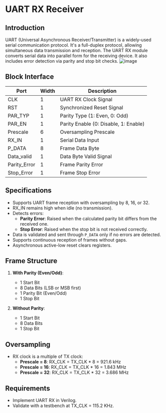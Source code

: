 
# UART RX Receiver

## Introduction

UART (Universal Asynchronous Receiver/Transmitter) is a widely-used serial communication protocol. It's a full-duplex protocol, allowing simultaneous data transmission and reception. The UART RX module converts serial data into parallel form for the receiving device. It also includes error detection via parity and stop bit checks.
![image](https://github.com/user-attachments/assets/6713f77b-4984-4dbb-8be6-8c1de97b847d)

## Block Interface

| Port      | Width | Description                     |
|-----------|-------|---------------------------------|
| CLK       | 1     | UART RX Clock Signal            |
| RST       | 1     | Synchronized Reset Signal       |
| PAR_TYP   | 1     | Parity Type (1: Even, 0: Odd)   |
| PAR_EN    | 1     | Parity Enable (0: Disable, 1: Enable) |
| Prescale  | 6     | Oversampling Prescale           |
| RX_IN     | 1     | Serial Data Input               |
| P_DATA    | 8     | Frame Data Byte                 |
| Data_valid| 1     | Data Byte Valid Signal          |
| Parity_Error | 1  | Frame Parity Error              |
| Stop_Error | 1    | Frame Stop Error                |

## Specifications

- Supports UART frame reception with oversampling by 8, 16, or 32.
- RX_IN remains high when idle (no transmission).
- Detects errors:
  - **Parity Error**: Raised when the calculated parity bit differs from the received one.
  - **Stop Error**: Raised when the stop bit is not received correctly.
- Data is validated and sent through `P_DATA` only if no errors are detected.
- Supports continuous reception of frames without gaps.
- Asynchronous active-low reset clears registers.

## Frame Structure

1. **With Parity (Even/Odd)**:
   - 1 Start Bit
   - 8 Data Bits (LSB or MSB first)
   - 1 Parity Bit (Even/Odd)
   - 1 Stop Bit

2. **Without Parity**:
   - 1 Start Bit
   - 8 Data Bits
   - 1 Stop Bit

## Oversampling

- RX clock is a multiple of TX clock:
  - **Prescale = 8**: RX_CLK = TX_CLK * 8 = 921.6 kHz
  - **Prescale = 16**: RX_CLK = TX_CLK * 16 = 1.843 MHz
  - **Prescale = 32**: RX_CLK = TX_CLK * 32 = 3.686 MHz

## Requirements

- Implement UART RX in Verilog.
- Validate with a testbench at TX_CLK = 115.2 KHz.

